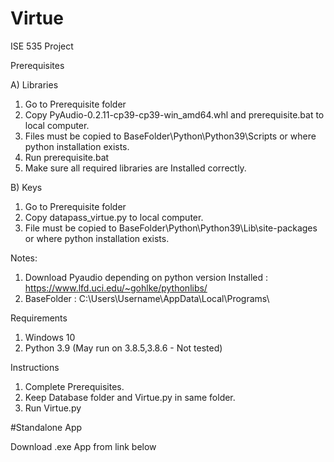 # Virtue
ISE 535 Project

Prerequisites

A) Libraries

1) Go to Prerequisite folder
2) Copy PyAudio-0.2.11-cp39-cp39-win_amd64.whl and prerequisite.bat to local computer.
3) Files must be copied to BaseFolder\Python\Python39\Scripts or where python installation exists.
4) Run prerequisite.bat
5) Make sure all required libraries are Installed correctly.

B) Keys

1) Go to Prerequisite folder
2) Copy datapass_virtue.py to local computer.
3) File must be copied to BaseFolder\Python\Python39\Lib\site-packages or where python installation exists.

Notes:
1) Download Pyaudio depending on python version Installed : https://www.lfd.uci.edu/~gohlke/pythonlibs/
2) BaseFolder : C:\Users\Username\AppData\Local\Programs\

Requirements

1) Windows 10
2) Python 3.9 (May run on 3.8.5,3.8.6 - Not tested)

Instructions

1) Complete Prerequisites.
2) Keep Database folder and Virtue.py in same folder.
3) Run Virtue.py

#Standalone App

Download .exe App from link below

